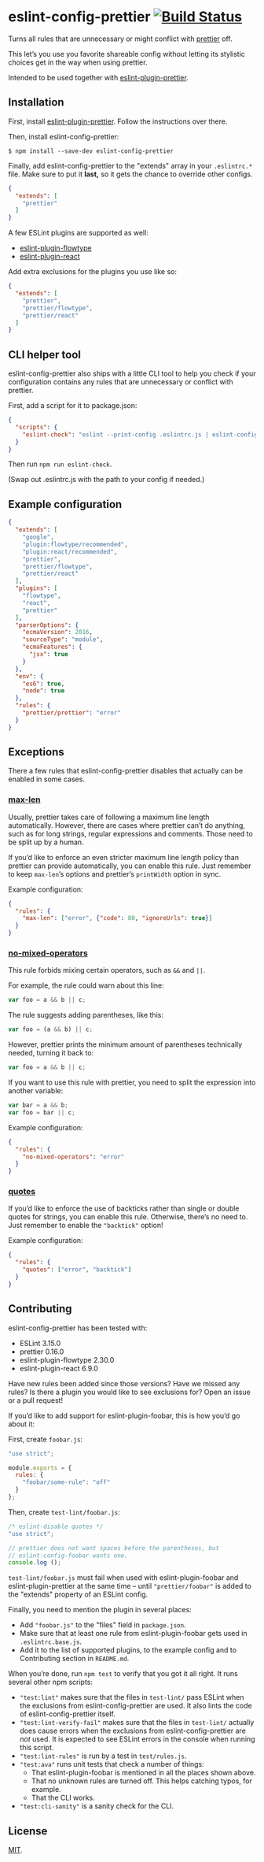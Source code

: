 # eslint-config-prettier [![Build Status][travis-badge]][travis]

Turns all rules that are unnecessary or might conflict with [prettier] off.

This let’s you use you favorite shareable config without letting its stylistic
choices get in the way when using prettier.

Intended to be used together with [eslint-plugin-prettier].

## Installation

First, install [eslint-plugin-prettier]. Follow the instructions over there.

Then, install eslint-config-prettier:

```
$ npm install --save-dev eslint-config-prettier
```

Finally, add eslint-config-prettier to the "extends" array in your `.eslintrc.*`
file. Make sure to put it **last,** so it gets the chance to override other
configs.

```json
{
  "extends": [
    "prettier"
  ]
}
```

A few ESLint plugins are supported as well:

- [eslint-plugin-flowtype]
- [eslint-plugin-react]

Add extra exclusions for the plugins you use like so:

```json
{
  "extends": [
    "prettier",
    "prettier/flowtype",
    "prettier/react"
  ]
}
```

## CLI helper tool

eslint-config-prettier also ships with a little CLI tool to help you check if
your configuration contains any rules that are unnecessary or conflict with
prettier.

First, add a script for it to package.json:

```json
{
  "scripts": {
    "eslint-check": "eslint --print-config .eslintrc.js | eslint-config-prettier-check"
  }
}
```

Then run `npm run eslint-check`.

(Swap out .eslintrc.js with the path to your config if needed.)

## Example configuration

```json
{
  "extends": [
    "google",
    "plugin:flowtype/recommended",
    "plugin:react/recommended",
    "prettier",
    "prettier/flowtype",
    "prettier/react"
  ],
  "plugins": [
    "flowtype",
    "react",
    "prettier"
  ],
  "parserOptions": {
    "ecmaVersion": 2016,
    "sourceType": "module",
    "ecmaFeatures": {
      "jsx": true
    }
  },
  "env": {
    "es6": true,
    "node": true
  },
  "rules": {
    "prettier/prettier": "error"
  }
}
```

## Exceptions

There a few rules that eslint-config-prettier disables that actually can be
enabled in some cases.

### [max-len]

Usually, prettier takes care of following a maximum line length automatically.
However, there are cases where prettier can’t do anything, such as for long
strings, regular expressions and comments. Those need to be split up by a human.

If you’d like to enforce an even stricter maximum line length policy than
prettier can provide automatically, you can enable this rule. Just remember to
keep `max-len`’s options and prettier’s `printWidth` option in sync.

Example configuration:

```json
{
  "rules": {
    "max-len": ["error", {"code": 80, "ignoreUrls": true}]
  }
}
```

### [no-mixed-operators]

This rule forbids mixing certain operators, such as `&&` and `||`.

For example, the rule could warn about this line:

```js
var foo = a && b || c;
```

The rule suggests adding parentheses, like this:

```js
var foo = (a && b) || c;
```

However, prettier prints the minimum amount of parentheses technically needed,
turning it back to:

```js
var foo = a && b || c;
```

If you want to use this rule with prettier, you need to split the expression
into another variable:

```js
var bar = a && b;
var foo = bar || c;
```

Example configuration:

```json
{
  "rules": {
    "no-mixed-operators": "error"
  }
}
```

### [quotes]

If you’d like to enforce the use of backticks rather than single or double
quotes for strings, you can enable this rule. Otherwise, there’s no need to.
Just remember to enable the `"backtick"` option!

Example configuration:

```json
{
  "rules": {
    "quotes": ["error", "backtick"]
  }
}
```

## Contributing

eslint-config-prettier has been tested with:

- ESLint 3.15.0
- prettier 0.16.0
- eslint-plugin-flowtype 2.30.0
- eslint-plugin-react 6.9.0

Have new rules been added since those versions? Have we missed any rules? Is
there a plugin you would like to see exclusions for? Open an issue or a pull
request!

If you’d like to add support for eslint-plugin-foobar, this is how you’d go
about it:

First, create `foobar.js`:

```js
"use strict";

module.exports = {
  rules: {
    "foobar/some-rule": "off"
  }
};
```

Then, create `test-lint/foobar.js`:

```js
/* eslint-disable quotes */
"use strict";

// prettier does not want spaces before the parentheses, but
// eslint-config-foobar wants one.
console.log ();
```

`test-lint/foobar.js` must fail when used with eslint-plugin-foobar and
eslint-plugin-prettier at the same time – until `"prettier/foobar"` is added to
the "extends" property of an ESLint config.

Finally, you need to mention the plugin in several places:

- Add `"foobar.js"` to the "files" field in `package.json`.
- Make sure that at least one rule from eslint-plugin-foobar gets used in
  `.eslintrc.base.js`.
- Add it to the list of supported plugins, to the example config and to
  Contributing section in `README.md`.

When you’re done, run `npm test` to verify that you got it all right. It runs
several other npm scripts:

- `"test:lint"` makes sure that the files in `test-lint/` pass ESLint when
  the exclusions from eslint-config-prettier are used. It also lints the code of
  eslint-config-prettier itself.
- `"test:lint-verify-fail"` makes sure that the files in `test-lint/` actually
  does cause errors when the exclusions from eslint-config-prettier are _not_
  used. It is expected to see ESLint errors in the console when running this
  script.
- `"test:lint-rules"` is run by a test in `test/rules.js`.
- `"test:ava"` runs unit tests that check a number of things:
  - That eslint-plugin-foobar is mentioned in all the places shown above.
  - That no unknown rules are turned off. This helps catching typos, for
    example.
  - That the CLI works.
- `"test:cli-sanity"` is a sanity check for the CLI.

## License

[MIT](LICENSE).

[eslint-plugin-flowtype]: https://github.com/gajus/eslint-plugin-flowtype
[eslint-plugin-prettier]: https://github.com/not-an-aardvark/eslint-plugin-prettier
[eslint-plugin-react]: https://github.com/yannickcr/eslint-plugin-react
[max-len]: http://eslint.org/docs/rules/max-len
[no-mixed-operators]: http://eslint.org/docs/rules/no-mixed-operators
[prettier]: https://github.com/jlongster/prettier
[quotes]: http://eslint.org/docs/rules/quotes
[travis-badge]: https://travis-ci.org/lydell/eslint-config-prettier.svg?branch=master
[travis]: https://travis-ci.org/lydell/eslint-config-prettier
